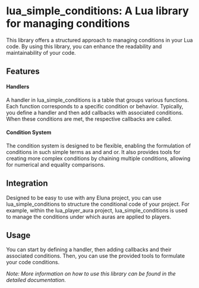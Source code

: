 # lua_simple_conditions: A Lua library for managing conditions



This library offers a structured approach to managing conditions in your Lua code. By using this library, you can enhance the readability and maintainability of your code.



## Features

#### Handlers

A handler in lua_simple_conditions is a table that groups various functions. Each function corresponds to a specific condition or behavior. Typically, you define a handler and then add callbacks with associated conditions. When these conditions are met, the respective callbacks are called.



#### Condition System

The condition system is designed to be flexible, enabling the formulation of conditions in such simple terms as and and or. It also provides tools for creating more complex conditions by chaining multiple conditions, allowing for numerical and equality comparisons.



## Integration

Designed to be easy to use with any Eluna project, you can use lua_simple_conditions to structure the conditional code of your project. For example, within the lua_player_aura project, lua_simple_conditions is used to manage the conditions under which auras are applied to players.



## Usage

You can start by defining a handler, then adding callbacks and their associated conditions. Then, you can use the provided tools to formulate your code conditions.


_Note: More information on how to use this library can be found in the detailed documentation._
